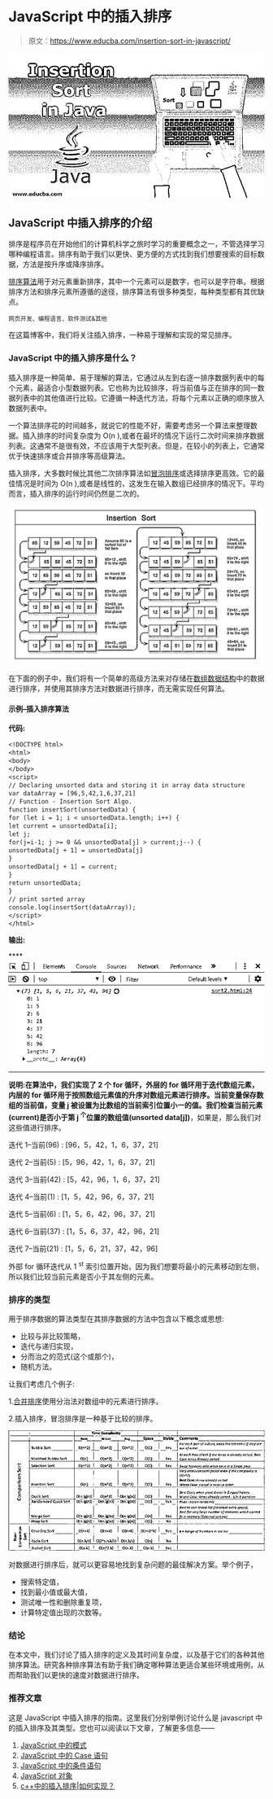 # JavaScript 中的插入排序

> 原文：<https://www.educba.com/insertion-sort-in-javascript/>

![insertion sort in java](img/8c55a3b3e09ed1efed98eb8c139955e1.png)



## JavaScript 中插入排序的介绍

排序是程序员在开始他们的计算机科学之旅时学习的重要概念之一，不管选择学习哪种编程语言。排序有助于我们以更快、更方便的方式找到我们想要搜索的目标数据，方法是按升序或降序排序。

[排序算法](https://www.educba.com/sorting-algorithms-in-javascript/)用于对元素重新排序，其中一个元素可以是数字，也可以是字符串。根据排序方法和排序元素所遵循的途径，排序算法有很多种类型，每种类型都有其优缺点。

<small>网页开发、编程语言、软件测试&其他</small>

在这篇博客中，我们将关注插入排序，一种易于理解和实现的常见排序。

### JavaScript 中的插入排序是什么？

插入排序是一种简单、易于理解的算法，它通过从左到右逐一排序数据列表中的每个元素，最适合小型数据列表。它也称为比较排序，将当前值与正在排序的同一数据列表中的其他值进行比较。它遵循一种迭代方法，将每个元素以正确的顺序放入数据列表中。

一个算法排序花的时间越多，就说它的性能不好，需要考虑另一个算法来整理数据。插入排序的时间复杂度为 O(n ),或者在最坏的情况下运行二次时间来排序数据列表。这通常不是很有效，不应该用于大型列表。但是，在较小的列表上，它通常优于快速排序或合并排序等高级算法。

插入排序，大多数时候比其他二次排序算法如[冒泡排序](https://www.educba.com/bubble-sort-algorithm/)或选择排序更高效。它的最佳情况是时间为 O(n ),或者是线性的，这发生在输入数组已经排序的情况下。平均而言，插入排序的运行时间仍然是二次的。

![Insertion Sort in JavaScript](img/223ee9b4fb3e1482947ea1ab7c611d38.png)



在下面的例子中，我们将有一个简单的高级方法来对存储在[数组数据结构](https://www.educba.com/arrays-in-data-structure/)中的数据进行排序，并使用其排序方法对数据进行排序，而无需实现任何算法。

#### 示例–插入排序算法

**代码:**

```
<!DOCTYPE html>
<html>
<body>
</body>
<script>
// Declaring unsorted data and storing it in array data structure
var dataArray = [96,5,42,1,6,37,21]
// Function - Insertion Sort Algo.
function insertSort(unsortedData) {
for (let i = 1; i < unsortedData.length; i++) {
let current = unsortedData[i];
let j;
for(j=i-1; j >= 0 && unsortedData[j] > current;j--) {
unsortedData[j + 1] = unsortedData[j]
}
unsortedData[j + 1] = current;
}
return unsortedData;
}
// print sorted array
console.log(insertSort(dataArray));
</script>
</html>
```

**输出:**

****![Insertion Sort in JavaScript-1.1](img/bbf9513396ba30c54bba908019b1fadf.png)

**** 

**说明:**在算法中，我们实现了 2 个 for 循环，外层的 for 循环用于迭代数组元素，内层的 for 循环用于按照数组元素值的升序对数组元素进行排序。当前变量保存数组的当前值，变量 j 被设置为比数组的当前索引位置小一的值。我们检查当前元素(current)是否小于第 j <sup>个</sup>位置的数组值(unsorted data[j]**)**，如果是，那么我们对这些值进行排序。

迭代 1–当前(96) : [96，5，42，1，6，37，21]

迭代 2–当前(5) : [5，96，42，1，6，37，21]

迭代 3–当前(42) : [5，42，96，1，6，37，21]

迭代 4–当前(1) : [1，5，42，96，6，37，21]

迭代 5–当前(6) : [1，5，6，42，96，37，21]

迭代 6–当前(37) : [1，5，6，37，42，96，21]

迭代 7–当前(21) : [1，5，6，21，37，42，96]

外部 for 循环迭代从 1 <sup>st</sup> 索引位置开始，因为我们想要将最小的元素移动到左侧，所以我们比较当前元素是否小于其左侧的元素。

### 排序的类型

用于排序数据的算法类型在其排序数据的方法中包含以下概念或思想:

*   比较与非比较策略，
*   迭代与递归实现，
*   分而治之的范式(这个或那个)，
*   随机方法。

让我们考虑几个例子:

1.[合并排序](https://www.educba.com/merge-sort-in-java/)使用分治法对数组中的元素进行排序。

2.插入排序，冒泡排序是一种基于比较的排序。

![types](img/0e9283d045026d4867f90f960bb248fb.png)



对数据进行排序后，就可以更容易地找到复杂问题的最佳解决方案。举个例子，

*   搜索特定值，
*   找到最小值或最大值，
*   测试唯一性和删除重复项，
*   计算特定值出现的次数等。

### 结论

在本文中，我们讨论了插入排序的定义及其时间复杂度，以及基于它们的各种其他排序算法。研究各种排序算法有助于我们确定哪种算法更适合某些环境或用例，从而帮助我们以更快的速度对数据进行排序。

### 推荐文章

这是 JavaScript 中插入排序的指南。这里我们分别举例讨论什么是 javascript 中的插入排序及其类型。您也可以阅读以下文章，了解更多信息——

1.  [JavaScript 中的模式](https://www.educba.com/patterns-in-javascript/)
2.  [JavaScript 中的 Case 语句](https://www.educba.com/case-statement-in-javascript/)
3.  [JavaScript 中的条件语句](https://www.educba.com/conditional-statements-in-javascript/)
4.  [JavaScript 对象](https://www.educba.com/javascript-objects/)
5.  [c++中的插入排序|如何实现？](https://www.educba.com/insertion-sort-in-c-plus-plus/)





